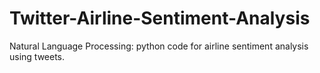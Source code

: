 # Twitter-Airline-Sentiment-Analysis
  Natural Language Processing: python code for airline sentiment analysis using tweets. 
